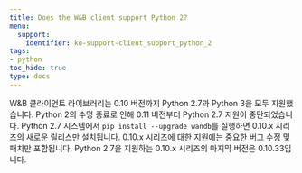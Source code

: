 ```yaml
---
title: Does the W&B client support Python 2?
menu:
  support:
    identifier: ko-support-client_support_python_2
tags:
- python
toc_hide: true
type: docs
---
```


W&B 클라이언트 라이브러리는 0.10 버전까지 Python 2.7과 Python 3을 모두 지원했습니다. Python 2의 수명 종료로 인해 0.11 버전부터 Python 2.7 지원이 중단되었습니다. Python 2.7 시스템에서 `pip install --upgrade wandb`를 실행하면 0.10.x 시리즈의 새로운 릴리스만 설치됩니다. 0.10.x 시리즈에 대한 지원에는 중요한 버그 수정 및 패치만 포함됩니다. Python 2.7을 지원하는 0.10.x 시리즈의 마지막 버전은 0.10.33입니다.
